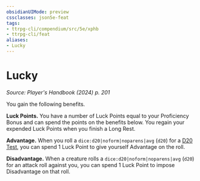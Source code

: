 ```yaml
---
obsidianUIMode: preview
cssclasses: json5e-feat
tags:
- ttrpg-cli/compendium/src/5e/xphb
- ttrpg-cli/feat
aliases:
- Lucky
---
```

# Lucky
*Source: Player's Handbook (2024) p. 201*  

You gain the following benefits.

**Luck Points.** You have a number of Luck Points equal to your Proficiency Bonus and can spend the points on the benefits below. You regain your expended Luck Points when you finish a Long Rest.

**Advantage.** When you roll a `dice:d20|noform|noparens|avg` (`d20`) for a [D20 Test](Інструменти%20ДМ/CLI/rules/variant-rules/d20-test-xphb.md), you can spend 1 Luck Point to give yourself Advantage on the roll.

**Disadvantage.** When a creature rolls a `dice:d20|noform|noparens|avg` (`d20`) for an attack roll against you, you can spend 1 Luck Point to impose Disadvantage on that roll.